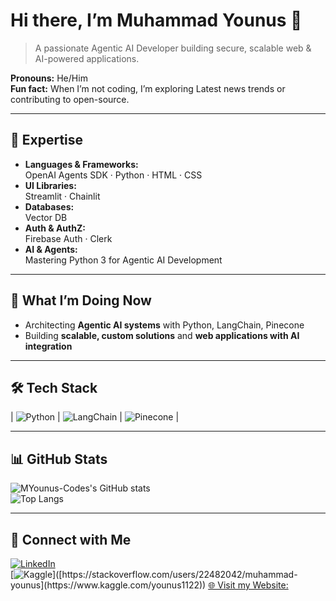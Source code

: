 # Hi there, I’m Muhammad Younus 👋

> A passionate Agentic AI Developer building secure, scalable web & AI-powered applications.

**Pronouns:** He/Him  
**Fun fact:** When I’m not coding, I’m exploring Latest news trends or contributing to open-source.

---

## 🌟 Expertise

- **Languages & Frameworks:**  
  OpenAI Agents SDK ·
  Python · HTML · CSS
- **UI Libraries:**  
  Streamlit · Chainlit   
- **Databases:**  
  Vector DB
- **Auth & AuthZ:**  
  Firebase Auth · Clerk  
- **AI & Agents:**  
  Mastering Python 3 for Agentic AI Development

---

## 🚀 What I’m Doing Now

- Architecting **Agentic AI systems** with Python, LangChain, Pinecone  
- Building **scalable, custom solutions** and **web applications with AI integration**

---

## 🛠️ Tech Stack

| ![Python](https://img.shields.io/badge/Python-3776AB?logo=python&style=flat-square) | ![LangChain](https://img.shields.io/badge/LangChain-FF9900?style=flat-square) | ![Pinecone](https://img.shields.io/badge/Pinecone-754FFF?style=flat-square) |

---

## 📊 GitHub Stats

![MYounus-Codes's GitHub stats](https://github-readme-stats.vercel.app/api?username=MYounus-Codes&show_icons=true&theme=radical)  
![Top Langs](https://github-readme-stats.vercel.app/api/top-langs/?username=MYounus-Codes&layout=compact&theme=radical)

---

## 🔗 Connect with Me

[![LinkedIn](https://img.shields.io/badge/-LinkedIn-0A66C2?style=flat-square&logo=linkedin&logoColor=white)](https://www.linkedin.com/in/myounus1122/)  
[![Kaggle]([https://img.shields.io/badge/-Kaggle-FE7A16?style=flat-square&logo=stackoverflow&logoColor=white](https://www.kaggle.com/younus1122))]([https://stackoverflow.com/users/22482042/muhammad-younus](https://www.kaggle.com/younus1122))  
[🌐 Visit my Website: ](https://myounus-codes.vercel.app)
